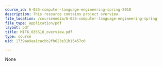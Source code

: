 ```yaml
---
course_id: 6-035-computer-language-engineering-spring-2010
description: This resource contains project overview.
file_location: /coursemedia/6-035-computer-language-engineering-spring-2010/1739aa9ea1cacbb2fb623e31b15457c0_MIT6_035S10_overview.pdf
file_type: application/pdf
layout: pdf
title: MIT6_035S10_overview.pdf
type: course
uid: 1739aa9ea1cacbb2fb623e31b15457c0

---
```

None